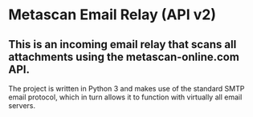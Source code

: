 # Metascan Email Relay (API v2)

## This is an incoming email relay that scans all attachments using the metascan-online.com API.
The project is written in Python 3 and makes use of the standard SMTP email protocol, which in
turn allows it to function with virtually all email servers.
